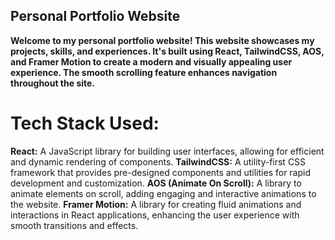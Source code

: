 ## Personal Portfolio Website

**Welcome to my personal portfolio website! This website showcases my projects, skills, and experiences. It's built using React, TailwindCSS, AOS, and Framer Motion to create a modern and visually appealing user experience. The smooth scrolling feature enhances navigation throughout the site.**

# Tech Stack Used:
**React:** A JavaScript library for building user interfaces, allowing for efficient and dynamic rendering of components.
**TailwindCSS:** A utility-first CSS framework that provides pre-designed components and utilities for rapid development and customization.
**AOS (Animate On Scroll):** A library to animate elements on scroll, adding engaging and interactive animations to the website.
**Framer Motion:** A library for creating fluid animations and interactions in React applications, enhancing the user experience with smooth transitions and effects.